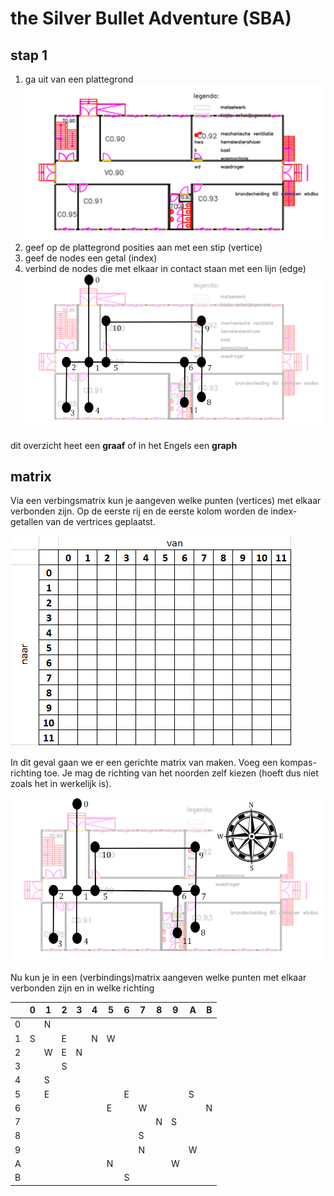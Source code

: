 # the Silver Bullet Adventure (SBA)

## stap 1
1. ga uit van een plattegrond
![map](web/img/map_original.png)
2. geef op de plattegrond posities aan met een stip (vertice)
3. geef de nodes een getal (index)
4. verbind de nodes die met elkaar in contact staan met een lijn (edge)
![matrix](web/img/node_map.png)

dit overzicht heet een __graaf__ of in het Engels een __graph__

## matrix

Via een verbingsmatrix kun je aangeven welke punten (vertices) met elkaar verbonden zijn. Op de eerste rij en de eerste kolom worden de index-getallen van de vertrices geplaatst.

![template](web/img/template_matrix.png)

In dit geval gaan we er een gerichte matrix van maken. Voeg een kompas-richting toe. Je mag de richting van het noorden zelf kiezen (hoeft dus niet zoals het in werkelijk is).

![graaf](web/img/map_compass.png)

Nu kun je in een (verbindings)matrix aangeven welke punten met elkaar verbonden zijn en in welke richting


| |0|1|2|3|4|5|6|7|8|9|A|B|
|-|-|-|-|-|-|-|-|-|-|-|-|-|
|0| |N| | | | | | | | | | |
|1|S| |E| |N|W| | | | | | |
|2| |W|E|N| | | | | | | | |
|3| | |S| | | | | | | | | |
|4| |S| | | | | | | | | | |
|5| |E| | | | |E| | | |S| |
|6| | | | | |E| |W| | | |N|
|7| | | | | | | | |N|S| | |
|8| | | | | | | |S| | | | |
|9| | | | | | | |N| | |W| |
|A| | | | | |N| | | |W| | |
|B| | | | | | |S| | | | | |
